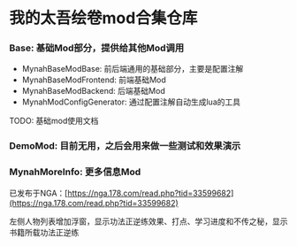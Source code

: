 ﻿# 我的太吾绘卷mod合集仓库

### Base: 基础Mod部分，提供给其他Mod调用

- MynahBaseModBase: 前后端通用的基础部分，主要是配置注解
- MynahBaseModFrontend: 前端基础Mod 
- MynahBaseModBackend: 后端基础Mod 
- MynahModConfigGenerator: 通过配置注解自动生成lua的工具 

TODO: 基础mod使用文档

### DemoMod: 目前无用，之后会用来做一些测试和效果演示

### MynahMoreInfo: 更多信息Mod

已发布于NGA：[https://nga.178.com/read.php?tid=33599682](https://nga.178.com/read.php?tid=33599682)

左侧人物列表增加浮窗，显示功法正逆练效果、打点、学习进度和不传之秘，显示书籍所载功法正逆练
